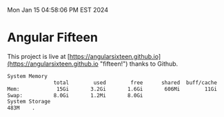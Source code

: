Mon Jan 15 04:58:06 PM EST 2024

# Angular Fifteen


This project is live at [https://angularsixteen.github.io](https://angularsixteen.github.io "fifteen!") thanks to Github.

```bash
System Memory
               total        used        free      shared  buff/cache   available
Mem:            15Gi       3.2Gi       1.6Gi       606Mi        11Gi        12Gi
Swap:          8.0Gi       1.2Mi       8.0Gi
System Storage
483M	.
```
```bash
